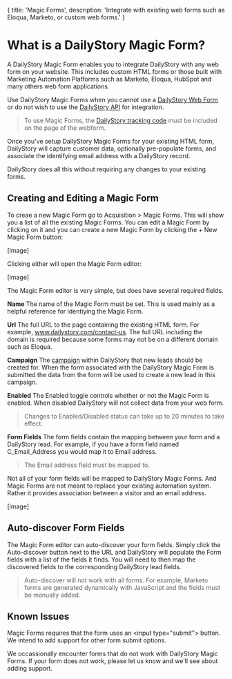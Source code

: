 {
title: 'Magic Forms',
description: 'Integrate with existing web forms such as Eloqua, Marketo, or custom web forms.'
}
# What is a DailyStory Magic Form?
A DailyStory Magic Form enables you to integrate DailyStory with any web form on your website. This includes custom HTML forms or those built with Marketing Automation Platforms such as Marketo, Eloqua, HubSpot and many others web form applications.

Use DailyStory Magic Forms when you cannot use a [DailyStory Web Form](/acquisition/web-forms/) or do not wish to use the [DailyStory API](sdk/) for integration.

> To use Magic Forms, the [DailyStory tracking code](/install) must be included on the page of the webform.

Once you've setup DailyStory Magic Forms for your existing HTML form, DailyStory will capture customer data, optionally pre-populate forms, and associate the identifying email address with a DailyStory record. 

DailyStory does all this without requiring any changes to your existing forms.

## Creating and Editing a Magic Form

To creae a new Magic Form go to Acquisition > Magic Forms. This will show you a list of all the existing Magic Forms. You can edit a Magic Form by clicking on it and you can create a new Magic Form by clicking the + New Magic Form button:

[image]

Clicking either will open the Magic Form editor:

[image]

The Magic Form editor is very simple, but does have several required fields.

**Name** The name of the Magic Form must be set. This is used mainly as a helpful reference for identiying the Magic Form.

**Url** The full URL to the page containing the existing HTML form. For example, www.dailystory.com/contact-us. The full URL including the domain is required because some forms may not be on a different domain such as Eloqua.

**Campaign** The [campaign](/campaigns/) within DailyStory that new leads should be created for. When the form associated with the DailyStory Magic Form is submitted the data from the form will be used to create a new lead in this campaign.

**Enabled** The Enabled toggle controls whether or not the Magic Form is enabled. When disabled DailyStory will not collect data from your web form.

> Changes to Enabled/Disabled status can take up to 20 minutes to take effect.

**Form Fields** The form fields contain the mapping between your form and a DailyStory lead. For example, if you have a form field named C_Email_Address you would map it to Email address.

> The Email address field must be mapped to.

Not all of your form fields will be mapped to DailyStory Magic Forms.  And Magic Forms are not meant to replace your existing automation system. Rather it provides association between a visitor and an email address. 

[image]

## Auto-discover Form Fields
The Magic Form editor can auto-discover your form fields. Simply click the Auto-discover button next to the URL and DailyStory will populate the Form fields with a list of the fields it finds. You will need to then map the discovered fields to the corresponding DailyStory lead fields.

> Auto-discover will not work with all forms. For example, Marketo forms are generated dynamically with JavaScript and the fields must be manually added.

## Known Issues
Magic Forms requires that the form uses an &lt;input type="submit"&gt; button. We intend to add support for other form submit options.

We occassionally encounter forms that do not work with DailyStory Magic Forms. If your form does not work, please let us know and we'll see about adding support.